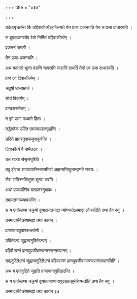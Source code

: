 +++
title = "०३७"

+++

 

तदेतत्पृच्छन्ति किं तद्दिवाकीर्त्येऽहन्क्रियते येन प्रजाः प्रजनयति येन च
प्रजा दाधारयति । 

स ब्रूयात्प्राणस्यैव रेतो निर्मितं यद्दिवाकीर्त्यम् । 

प्रजननं जगती । 

तेन प्रजाः प्रजनयति । 

अथ यत्प्राणो भूत्वा पराणि चावराणि चाहानि दाधर्ति तेनो एव प्रजा दाधारयति
। 

प्राण एव दिवाकीर्त्यम् । 

चक्षुषी भ्राजाभ्राजे । 

श्रोत्रं विकर्णम् । 

वाग्दशस्तोभम् । 

त इमे प्राणा मध्यतो हिताः । 

तद्धैतदेक उदित एवाज्यग्रहान्गृह्णन्ति । 

उदिते प्रातरनुवाकमुपाकुर्वन्ति । 

दिवाकीर्त्यं वै नामैतदहः । 

तन्न रात्र्या संसृजेयुरिति । 

तदु होवाच शाट्यायनिस्सामभिर्वा अहान्यभिष्टुतान्यृग्भी रात्रयः । 

सैषां रात्रिरनभिष्टुता शून्या भवति । 

अथो प्रजापतिरेष यत्प्रातरनुवाकः । 

तमायतनाच्च्यावयन्ति । 

स य एनांस्तथा चक्रुषो ब्रूयादायतनाद्वा च्योष्यन्तेऽस्माद्वा लोकादिति तथा
हैव स्युः । 

तस्माद्यथैवेतरेषामह्नां तथा कार्यम् । 

प्राणापानावुपांश्वन्तर्यामौ । 

उदितेऽन्यं जुह्वत्यनुदितेऽन्यम् । 

बहिर्वै सन्तं प्राणमुपजीवन्त्यन्तस्सन्तमपानम् । 

तद्यदुदितेऽन्यं जुह्वत्यनुदितेऽन्यं बहिस्सन्तं
प्राणमुपजीवामान्तस्सन्तमपानमिति
। 

अथ य एतावुदिते जुह्वति प्राणापानावुत्खिदन्ति । 

स य एनांस्तथा चक्रुषो ब्रूयात्प्राणापानावुदखात्सुर्मरिष्यन्तीति तथा हैव
स्युः । 

तस्माद्यथैवेतरेषामह्नां तथा कार्यम् ३७
